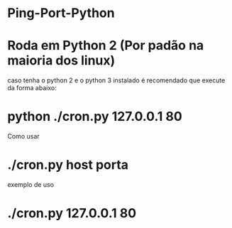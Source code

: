 # Ping-Port-Python

# Roda em Python 2 (Por padão na maioria dos linux)
caso tenha o python 2 e o python 3 instalado é recomendado que execute da forma abaixo:
# python ./cron.py 127.0.0.1 80 


Como usar 

# ./cron.py host porta
 exemplo de uso 
# ./cron.py 127.0.0.1 80
